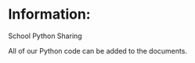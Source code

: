 Information:
====================================================================

School Python Sharing

All of our Python code can be added to the documents.
